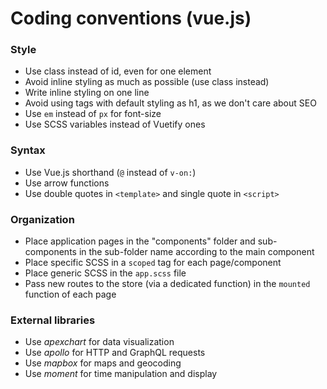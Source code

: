 
# Coding conventions (vue.js)

### Style
- Use class instead of id, even for one element
- Avoid inline styling as much as possible (use class instead)
- Write inline styling on one line
- Avoid using tags with default styling as h1, as we don't care about SEO
- Use `em` instead of `px` for font-size
- Use SCSS variables instead of Vuetify ones

### Syntax
- Use Vue.js shorthand (`@` instead of `v-on:`)
- Use arrow functions
- Use double quotes in `<template>` and single quote in `<script>`

### Organization
- Place application pages in the "components" folder and sub-components in the sub-folder name according to the main component
- Place specific SCSS in a `scoped` tag for each page/component
- Place generic SCSS in the `app.scss` file
- Pass new routes to the store (via a dedicated function) in the `mounted` function of each page

### External libraries
- Use _apexchart_ for data visualization
- Use _apollo_ for HTTP and GraphQL requests
- Use _mapbox_ for maps and geocoding
- Use _moment_ for time manipulation and display

